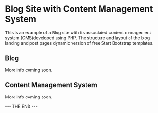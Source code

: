 # Blog Site with Content Management System

This is an example of a Blog site with its associated content management system (CMS)developed using PHP. The structure and layout of the blog landing and post pages dynamic version of free Start Bootstrap templates.

## Blog

More info coming soon.

## Content Management System

More info coming soon.

--- THE END ---
